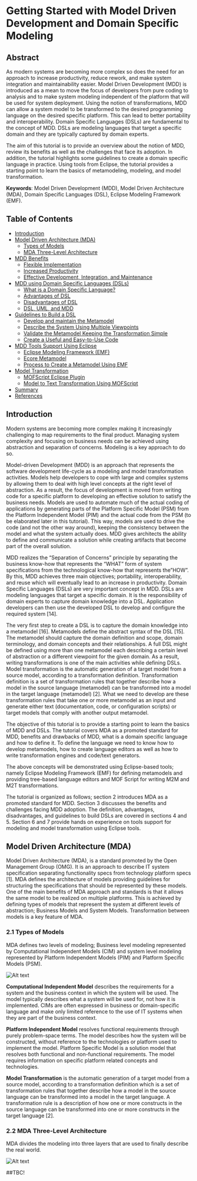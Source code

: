 # Getting Started with Model Driven Development and Domain Specific Modeling

## Abstract

As modern systems are becoming more complex so does the need for an approach to increase productivity, reduce rework, and make system integration
and maintainability easier. Model Driven Development (MDD) is introduced as a mean to move the focus of developers from pure coding to analysis and to make system modeling independent of the platform that will be used for system deployment. Using the notion of transformations, MDD can allow a system model to be transformed to the desired programming language on the desired specific platform. This can lead to better portability and interoperability. Domain Specific Languages (DSLs) are fundamental to the concept of MDD. DSLs are modeling languages that target a specific domain and they are typically captured by domain experts.

The aim of this tutorial is to provide an overview about the notion of MDD, review its benefits as well as the challenges that face its adoption. In addition, the tutorial highlights some guidelines to create a domain specific language in practice. Using tools from Eclipse, the tutorial provides a starting point to learn the basics of metamodeling, modeling, and model transformation.


**Keywords**: Model Driven Development (MDD), Model Driven Architecture (MDA), Domain Specific Languages (DSL), Eclipse Modeling Framework (EMF).


## Table of Contents

* [Introduction](#Introduction)
* [Model Driven Architecture (MDA)](#Model_Driven_Architecture)
  * [Types of Models](#Types_of_Models)
  * [MDA Three-Level Architecture](#MDA_Three_Level_Architecture)
* [MDD Benefits](#MDD_Benefits)
  * [Flexible Implementation](#Flexible_Implementation)
  * [Increased Productivity](#Increased_Productivity)
  * [Effective Development, Integration, and Maintenance](#Effective_Development_Integration_and_Maintenance)
* [MDD using Domain Specific Languages (DSLs)](#MDD_using_Domain_Specific_Languages)
  * [What is a Domain Specific Language?](#What_is_a_Domain_Specific_Language)
  * [Advantages of DSL](#Advantages_of_DSL)
  * [Disadvantages of DSL](#Disadvantages_of_DSL)
  * [DSL, UML, and MDD](#DSL_UML_and_MDD)
* [Guidelines to Build a DSL](#Guidelines_to_Build_a_DSL)
  * [Develop and maintain the Metamodel](#Develop_and_maintain_the_Metamodel)
  * [Describe the System Using Multiple Viewpoints](#Describe_the_System_Using_Multiple_Viewpoints)
  * [Validate the Metamodel Keeping the Transformation Simple](#Validate_Metamodel_Keeping_Transformation_Simple)
  * [Create a Useful and Easy-to-Use Code](#Create_Useful_and_Easy_to_Use_Code)
* [MDD Tools Support Using Eclipse](#MDD_Tools_Support_Using_Eclipse)
  * [Eclipse Modeling Framework (EMF)](#Eclipse_Modeling_Framework)
  * [Ecore Metamodel](#Ecore_Metamodel)
  * [Process to Create a Metamodel Using EMF](#Process_to_Create_Metamodel_Using_EMF)
* [Model Transformation](#Model_Transformation)
  * [MOFScript Eclipse Plugin](#MOFScript_Eclipse_Plugin)
  * [Model to Text Transformation Using MOFScript](#Model_to_Text_Transformation_Using_MOFScript)
* [Summary](#Summary)
* [References](#References)



## Introduction
<a name="Introduction"/>

Modern systems are becoming more complex making it increasingly challenging to map requirements to the final product. Managing system complexity and focusing on business needs can be achieved using abstraction and separation of concerns. Modeling is a key approach to do so.

Model-driven Development (MDD) is an approach that represents the software development life-cycle as a modeling and model transformation activities. Models help developers to cope with large and complex systems by allowing them to deal with high level concepts at the right level of abstraction. As a result, the focus of development is moved from writing code for a specific platform to developing an effective solution to satisfy the business needs. Models are used to automate much of the actual coding of applications by generating parts of the Platform Specific Model (PSM) from the Platform Independent Model (PIM) and the actual code from the PSM (to be elaborated later in this tutorial). This way, models are used to drive the code (and not the other way around), keeping the consistency between the model and what the system actually does. MDD gives architects the ability to define and communicate a solution while creating artifacts that become part of the overall solution.

MDD realizes the “Separation of Concerns” principle by separating the business know-how that represents the “WHAT” form of system specifications from the technological know-how that represents the”HOW”. By this, MDD achieves three main objectives; portability, interoperability, and reuse which will eventually lead to an increase in productivity. Domain Specific Languages (DSLs) are very important concept in MDD. DSLs are modeling languages that target a specific domain. It is the responsibility of domain experts to capture domain knowledge into a DSL. Application developers can then use the developed DSL to develop and configure the required system [14].


The very first step to create a DSL is to capture the domain knowledge into a metamodel [16]. Metamodels define the abstract syntax of the DSL [15]. The metamodel should capture the domain definition and scope, domain terminology, and domain concepts and their relationships. A full DSL might be defined using more than one metamodel each describing a certain level of abstraction or a different viewpoint for the given domain. As a result, writing transformations is one of the main activities while defining DSLs. Model transformation is the automatic generation of a target model from a source model, according to a transformation definition. Transformation definition is a set of transformation rules that together describe how a model in the source language (metamodel) can be transformed into a model in the target language (metamodel) [2]. What we need to develop are these transformation rules that take one or more metamodel as an input and generate either text (documentation, code, or configuration scripts) or target models that comply with another output metamodel.


The objective of this tutorial is to provide a starting point to learn the basics of MDD and DSLs. The tutorial covers MDA as a promoted standard for MDD, benefits and drawbacks of MDD, what is a domain specific language and how to define it. To define the language we need to know how to develop metamodels, how to create language editors as well as how to write transformation engines and code/text generators.

The above concepts will be demonstrated using Eclipse-based tools; namely Eclipse Modeling Framework (EMF) for defining metamodels and providing tree-based language editors and MOF Script for writing M2M and M2T  transformations.

The tutorial is organized as follows; section 2 introduces MDA as a promoted standard for MDD. Section 3 discusses the benefits and challenges facing MDD adoption. The definition, advantages, disadvantages, and guidelines to build DSLs are covered in sections 4 and 5. Section 6 and 7 provide hands on experience on tools support for modeling and model transformation using Eclipse tools.


## Model Driven Architecture (MDA)
<a name="Model_Driven_Architecture"/>

Model Driven Architecture (MDA), is a standard promoted by the Open Management Group (OMG). It is an approach to describe IT system specification separating functionality specs from technology platform specs [1]. MDA defines the architecture of models providing guidelines for structuring the specifications that should be represented by these models. One of the main benefits of MDA approach and standards is that it allows the same model to be realized on multiple platforms. This is achieved by defining types of models that represent the system at different levels of abstraction; Business Models and System Models. Transformation between models is a key feature of MDA.

### 2.1 Types of Models
<a name="Types_of_Models"/>

MDA defines two levels of modeling; Business level modeling represented by Computational Independent Models (CIM) and system level modeling represented by Platform Independent Models (PIM) and Platform Specific Models (PSM).

![Alt text](images/MDD/1.png "Figure 1 - Types of Models")

**Computational Independent Model** describes the requirements for a system and the business context in which the system will be used. The model typically describes what a system will be used for, not how it is implemented. CIMs are often expressed in business or domain-specific language and make only limited reference to the use of IT systems when they are part of the business context.


**Platform Independent Model** resolves functional requirements through purely problem-space terms. The model describes how the system will be constructed, without reference to the technologies or platform used to implement the model. Platform Specific Model is a solution model that resolves both functional and non-functional requirements. The model requires information on specific platform related concepts and technologies.

**Model Transformation** is the automatic generation of a target model from a source model, according to a transformation definition which is a set of transformation rules that together describe how a model in the source language can be transformed into a model in the target language. A transformation rule is a description of how one or more constructs in the source language can be transformed into one or more constructs in the target language [2].

### 2.2 MDA Three-Level Architecture

MDA divides the modeling into three layers that are used to finally describe the real world.

![Alt text](images/MDD/2.png "Figure 2 - MDA Three-Layer Architecture")


##TBC!
